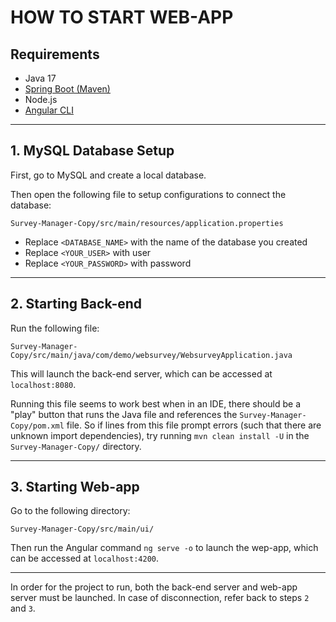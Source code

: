 # HOW TO START WEB-APP

## Requirements

- Java 17
- [Spring Boot (Maven)](https://docs.spring.io/spring-boot/docs/1.0.0.RC5/reference/html/getting-started-installing-spring-boot.html)
- Node.js
- [Angular CLI](https://angular.io/cli)

---

## 1. MySQL Database Setup

First, go to MySQL and create a local database.

Then open the following file to setup configurations to connect the database:

	Survey-Manager-Copy/src/main/resources/application.properties

- Replace `<DATABASE_NAME>` with the name of the database you created
- Replace `<YOUR_USER>` with user
- Replace `<YOUR_PASSWORD>` with password

---

## 2. Starting Back-end

Run the following file:

	Survey-Manager-Copy/src/main/java/com/demo/websurvey/WebsurveyApplication.java

This will launch the back-end server, which can be accessed at `localhost:8080`.

Running this file seems to work best when in an IDE, there should be a "play" button that runs the Java file and references the `Survey-Manager-Copy/pom.xml` file. So if lines from this file prompt errors (such that there are unknown import dependencies), try running `mvn clean install -U` in the `Survey-Manager-Copy/` directory. 

---

## 3. Starting Web-app

Go to the following directory:

	Survey-Manager-Copy/src/main/ui/

Then run the Angular command `ng serve -o` to launch the wep-app, which can be accessed at `localhost:4200`.

---

In order for the project to run, both the back-end server and web-app server must be launched. In case of disconnection, refer back to steps `2` and `3`.